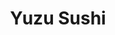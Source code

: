 ---
layout: place
title: Yuzu Sushi
permalink: /georgia/chamblee/yuzu-sushi.html
stateAbbr: GA
stateName: Georgia
cityName: Chamblee
seo:
  type: restaurant
  links: null
place_id: ChIJRweV364J9YgROFdCqJ7x0Og
photos:
  - name: >-
      places/ChIJRweV364J9YgROFdCqJ7x0Og/photos/AeeoHcIs8IlOAi69_Wd4dSOzS-1q3IdWAwefQlMMUrY8QVrKkGQ_d0IbPe_I9ZWKm4Ov_j4hN97_cRv14tGzRviPCgykpqTrWMSzQ2zfrzNYo6UUVvGovMByH3dpGJZsanns690gXBuO8JaG6-rdtYhcgDs6WyvFirPZCo93P81YeoVhiKZ2PIGEncWsmlJbTYsKijeXo2hCLCqizOrhVswFzSq8yKz1Phabo6Id6psoAr4t_crOyRdAmile04Q82c2Y0S1XmiOEX8UG756I87Ff0_TCUvtw8cnZDPbXK846spWlWw
    widthPx: 3024
    heightPx: 4032
    authorAttributions:
      - displayName: Yuzu Sushi
        uri: https://maps.google.com/maps/contrib/109743353391839104913
        photoUri: >-
          https://lh3.googleusercontent.com/a/ACg8ocJfX4d_pOuPVExrrEj6W4np9kO0O2CWD1uYtwgvMIHlYFyjAA=s100-p-k-no-mo
    flagContentUri: >-
      https://www.google.com/local/imagery/report/?cb_client=maps_api_places.places_api&image_key=!1e10!2sAF1QipNvWoWgm9219PoVQmB_x_VCosD5t4_93B1oaxo-&hl=en-US
    googleMapsUri: >-
      https://www.google.com/maps/place//data=!3m4!1e2!3m2!1sAF1QipNvWoWgm9219PoVQmB_x_VCosD5t4_93B1oaxo-!2e10!4m2!3m1!1s0x88f509aedf950747:0xe8d0f19ea8425738
  - name: >-
      places/ChIJRweV364J9YgROFdCqJ7x0Og/photos/AeeoHcJ0_M-azkOzpwjxNh1KTx-W6Gme8F_LNqJRuPxhoJ1iht0lSQTG19IjymuN4RQJC0wOvARM6dgC9TKE-GKKFbOaPWppNooc_YFhwJMAGAxeWnO_XVISYQW0o4wkdoWYuHx_m3DiJ-uQ_GN0_zqF7S6rciKOWha3wsaVN-yvhqT2vMQcq7z2eVz-HsdAZh0b8IYtb0p_8AiChV2Sk3_B_txM4P1XIgA0WYUtaxl82wxVpsFy9McZHUA-7XqffU7RiAbLvmC0-ucfyC7m33_HKP82tSoSaNpVZMeb7Yad4Eh7Ww
    widthPx: 3024
    heightPx: 4032
    authorAttributions:
      - displayName: Yuzu Sushi
        uri: https://maps.google.com/maps/contrib/109743353391839104913
        photoUri: >-
          https://lh3.googleusercontent.com/a/ACg8ocJfX4d_pOuPVExrrEj6W4np9kO0O2CWD1uYtwgvMIHlYFyjAA=s100-p-k-no-mo
    flagContentUri: >-
      https://www.google.com/local/imagery/report/?cb_client=maps_api_places.places_api&image_key=!1e10!2sAF1QipNEQ0-V87DxJyTKFUuJCpSwKlyMMjWPSWYirPIs&hl=en-US
    googleMapsUri: >-
      https://www.google.com/maps/place//data=!3m4!1e2!3m2!1sAF1QipNEQ0-V87DxJyTKFUuJCpSwKlyMMjWPSWYirPIs!2e10!4m2!3m1!1s0x88f509aedf950747:0xe8d0f19ea8425738
  - name: >-
      places/ChIJRweV364J9YgROFdCqJ7x0Og/photos/AeeoHcLTrHNHqCKVkZr7LnY7nrN0bK_4qQ8-yrVgp84xEmVwM6p_HnX5DsaNJBx1iiExAXy4iKyadRClvGU8l_C5qJSu_vcoc-RZlheuWN17HP4lJCyLV8UcM-FBM-mfvQCe4AWSS4pWf1tph7vQNNR5c6lfAitjLqq54BdaD35L1UQGJIRhEiUs7tYGPa3E1HcRbbj3sLx1c4U2lQNVcyE-sQ800kyq3scj85u-Yy8VO_lDRgWKMrGlahT3Eoaja73atKpl6KY5Lv2dOKG0iU9ldWqTENhwQoprYWvZYFwXVSRuqhovtJDXs1dmAKHIykxw0VJMT8x9AgBD_0m0wgQ94_aNkFQxm2151cgnYkQWUCKsaKACsNw8yg2hxBa9poi-ucP1dxS56Lo1yaVC-S8cOg3BewqNfzh2hBPGIiGuEBNggyk0
    widthPx: 4800
    heightPx: 3600
    authorAttributions:
      - displayName: Kalm
        uri: https://maps.google.com/maps/contrib/109295901778615757743
        photoUri: >-
          https://lh3.googleusercontent.com/a-/ALV-UjXoJ5Aq5Y-CP0x_aIGS9pTkCdLERGU-fSzWcIyEb4-RFxs0n1U=s100-p-k-no-mo
    flagContentUri: >-
      https://www.google.com/local/imagery/report/?cb_client=maps_api_places.places_api&image_key=!1e10!2sCIHM0ogKEICAgMDwgrSz4wE&hl=en-US
    googleMapsUri: >-
      https://www.google.com/maps/place//data=!3m4!1e2!3m2!1sCIHM0ogKEICAgMDwgrSz4wE!2e10!4m2!3m1!1s0x88f509aedf950747:0xe8d0f19ea8425738
  - name: >-
      places/ChIJRweV364J9YgROFdCqJ7x0Og/photos/AeeoHcI8JF4U8Z_5GzoGAmcwXJQ1eF7G6CI9NPGCsoRvs7lPFpoRFxHqAmS1ZuB62q3fVtMYglfVvS7TXbI-2XovN2IPtfFyF-IlIZHIIT-EkbMjjQ4Tj1BSD2vJGQBhEbGj-pmbCX-O8lBFBT2QltxaPNtBHj5-685KaNo1oansAUYI4k9XMrrhBOdgNnvXgDNNUbTH8_ZplZ55DjckEpKQcbNH3togg8HyMgjG0sITYZsykOCW9Los_IA_3QZ0kHGWoq2J8U3DGrLD23JKjzyggPzIvoCjFZiSyWHexILoCDuLH2Vze1J7nQNu0paA9aIldto7Q-kPJ8bx_OL4M6htRFdgSHydOUEkPV6C0wOEQ1kiFZukkNwkioF4EGy6Pwj8yQG4uJXZuo4CJrDsLVh2M3kSFcH_ExNS1aw-rOOB9Y1vEhE
    widthPx: 2016
    heightPx: 1512
    authorAttributions:
      - displayName: Alan Lee
        uri: https://maps.google.com/maps/contrib/101135112368030541652
        photoUri: >-
          https://lh3.googleusercontent.com/a-/ALV-UjW-h_JhmaCYigXB0vDG9lWbHYM7N7ziL7hFN7HIJm0qbnHjfsLx=s100-p-k-no-mo
    flagContentUri: >-
      https://www.google.com/local/imagery/report/?cb_client=maps_api_places.places_api&image_key=!1e10!2sCIHM0ogKEICAgIDHkZq1xQE&hl=en-US
    googleMapsUri: >-
      https://www.google.com/maps/place//data=!3m4!1e2!3m2!1sCIHM0ogKEICAgIDHkZq1xQE!2e10!4m2!3m1!1s0x88f509aedf950747:0xe8d0f19ea8425738
  - name: >-
      places/ChIJRweV364J9YgROFdCqJ7x0Og/photos/AeeoHcLt9p5W7zeZhe9_jHEJ_J5lVTOjP7XF7Sf44KRsS4YyzqVyEXNIq-WOZmh7k_pj5yEXzJEhW0W5VhBsHcPh_YMA2O37hRCgzXXVp0GF9qENb_jSECXp0hc5Te6Lx-EZmjF4o94PWry0YLHlgVoUrbPH74PYLz_gyVt2w0EtpQrbvAhfWN4K8ME1rEJZdIw_lQ8DPdocc99b2F_WJ2U1JZuFVU-IZUkXxBvTKnPdo12LV_i6QR841MyTyqGwjBODTi7smcH_Q9EKLl5OePfS0bJT1mUlE39pEZxnfBHDtXxy8p5QK9FZBXVvizWgeILDw4ctEiTyBG5bozKlnXMwOJ_X7dzsxI203yTLrJS_mVDSYA5iSpeAUSmf0WSkoeJm-WIAyqphdiOvQb2tL0HYnEKYSukAw86VcSZYlyoJ6A6czaCB
    widthPx: 4032
    heightPx: 2268
    authorAttributions:
      - displayName: Erica Anstey
        uri: https://maps.google.com/maps/contrib/103598229540697628284
        photoUri: >-
          https://lh3.googleusercontent.com/a-/ALV-UjWQ_dEavckSKD7n0LONopHZGfkn15Ozkn2YONGpMU9J3DHnGdsa2A=s100-p-k-no-mo
    flagContentUri: >-
      https://www.google.com/local/imagery/report/?cb_client=maps_api_places.places_api&image_key=!1e10!2sCIHM0ogKEICAgIDbnKfS-gE&hl=en-US
    googleMapsUri: >-
      https://www.google.com/maps/place//data=!3m4!1e2!3m2!1sCIHM0ogKEICAgIDbnKfS-gE!2e10!4m2!3m1!1s0x88f509aedf950747:0xe8d0f19ea8425738
  - name: >-
      places/ChIJRweV364J9YgROFdCqJ7x0Og/photos/AeeoHcJOsvDShvM8zLBHX5Vvv6ZPYvwJ2u1EZ7ggkbpYE6f7cyvAeKl9piSu-lWllNuP7aEwkXn7sbPuJYGK08WblidJT8c-dRoOCA1vZSU25_Kpn3dYFCd_wLiAcJU7w_dboSRPp4AuSue_AQywQEUIU3cs_Avc2a96x12rsIZmolka4Oi11Yif9M2nQ6UxVzCTBGb0DSzSnQoOuzLMaUmgcBXnQ7_EQ9lVJ4PIDYW9csMrKiXgHtv1ubIcDKaeRtBJZ5O8BEhAEjuMKoVirBtJfFkB74JVt_abQqGFcrBLuRqabRrW1CPR77ZbjytZlcGBWl4KQuUkPH4SZHGfuX4kyuTLMLdwRBXmvPFcR5bOPwWWr5oI28apczKD0H6BI7JXLNhKJAWsc8blYjOwNjw-SO0EhgONFYAI-bOWAUMrOmQcDA
    widthPx: 2268
    heightPx: 4032
    authorAttributions:
      - displayName: Erica Anstey
        uri: https://maps.google.com/maps/contrib/103598229540697628284
        photoUri: >-
          https://lh3.googleusercontent.com/a-/ALV-UjWQ_dEavckSKD7n0LONopHZGfkn15Ozkn2YONGpMU9J3DHnGdsa2A=s100-p-k-no-mo
    flagContentUri: >-
      https://www.google.com/local/imagery/report/?cb_client=maps_api_places.places_api&image_key=!1e10!2sCIHM0ogKEICAgIDbnKfSBg&hl=en-US
    googleMapsUri: >-
      https://www.google.com/maps/place//data=!3m4!1e2!3m2!1sCIHM0ogKEICAgIDbnKfSBg!2e10!4m2!3m1!1s0x88f509aedf950747:0xe8d0f19ea8425738
  - name: >-
      places/ChIJRweV364J9YgROFdCqJ7x0Og/photos/AeeoHcKG6SybFC2PAxpzAI4zKTZU5Ab2LCXZTIik3oZ7uyTHUyt_6LRkXWFaBbskbCI5mA2mwY4QX7k_iDv3C3ZgYARN2kxRiQ5Yry0ZCW_acka7uEvXdY-6MVmvuGi3JfxrD2PYS9Hdos9xEkVqggCARSFGUkfBRgZMOjLCq7Xx2XVIsiFQkeCngxiE6xp73nHt0t0MwMeKo3ya_rktp7Zs0v0AzrbcPD1suc0l2XBYkaIpgHCBP9J-1-mncA1fYo21jfBIfVEuE33Ls1D0CcwdvFGAArnLbvrrhWO9Ow0SbH7__OQJb4Nkv0QvFJrYv3r8Qs2m7nrB9w2zykxQjGdFCnQmSuGujZVdQK6D-8rGLCZYUD6_wzLxTKY7fpZttDvU_s6BBpXLT0BdTMINsidMFjsa5MZkTL7IjWg_GgFbbFJhq_N7
    widthPx: 2268
    heightPx: 4032
    authorAttributions:
      - displayName: Erica Anstey
        uri: https://maps.google.com/maps/contrib/103598229540697628284
        photoUri: >-
          https://lh3.googleusercontent.com/a-/ALV-UjWQ_dEavckSKD7n0LONopHZGfkn15Ozkn2YONGpMU9J3DHnGdsa2A=s100-p-k-no-mo
    flagContentUri: >-
      https://www.google.com/local/imagery/report/?cb_client=maps_api_places.places_api&image_key=!1e10!2sCIHM0ogKEICAgIDbnKfSugE&hl=en-US
    googleMapsUri: >-
      https://www.google.com/maps/place//data=!3m4!1e2!3m2!1sCIHM0ogKEICAgIDbnKfSugE!2e10!4m2!3m1!1s0x88f509aedf950747:0xe8d0f19ea8425738
  - name: >-
      places/ChIJRweV364J9YgROFdCqJ7x0Og/photos/AeeoHcI6YhHPfGFfZK_JbfBQFwqlRH2SRoiEdNN42x94ZKngtRgNw7Xi2BRV_d762CcxLyq8D9DnoiFXXBFfHo6qS6-gvx-8OaAsPk_SMPM3oXXZicgYwT2Hfz3vJnrh7RvdFPIC6-P5XbLzMj6qnaw4ztJ1FCgG1iVbErJRYQy8f4Ua374kX9YA8Yj0oPwwcrbKE-r5QyMjmtZAMJRTG9Q8cscwG3MV0zTpMt7k67iJH2r5hLqt8V9oh0G4_D6td2RN6-KN-eBA4Dia627rm5FSjE3_8kocQd0OATOBTv10rV4t8KRELtObMlyPVXSAMEQohWxHN9wOIQmMcNJD2GYCxZViWDQMUsYIpbe7Uk3JOsSUxpJgNUKRlL6Viz2N0UdbbWl_9T7YWh5tR89_2UpaQpnLdAfknf-Ej-xrqNaLRBsfejmp
    widthPx: 4032
    heightPx: 2268
    authorAttributions:
      - displayName: Claire Y
        uri: https://maps.google.com/maps/contrib/101830863687780239026
        photoUri: >-
          https://lh3.googleusercontent.com/a-/ALV-UjWtHYW1J-WTbCjsXLqP7pY94MQqjMoqDsMNoxnkuOAf_gg202SJ=s100-p-k-no-mo
    flagContentUri: >-
      https://www.google.com/local/imagery/report/?cb_client=maps_api_places.places_api&image_key=!1e10!2sCIHM0ogKEICAgIDpxqjhuAE&hl=en-US
    googleMapsUri: >-
      https://www.google.com/maps/place//data=!3m4!1e2!3m2!1sCIHM0ogKEICAgIDpxqjhuAE!2e10!4m2!3m1!1s0x88f509aedf950747:0xe8d0f19ea8425738
  - name: >-
      places/ChIJRweV364J9YgROFdCqJ7x0Og/photos/AeeoHcLMereYNfPx7mf7FXTATRqaiXPU5D2G095I3az2BLnPhxrgKEYkb9UMPIzG2zBSohzVKooJIti0q7eUX-jMHt1tUExLJzv0Z_2-GPkRkMlAYt8RBmcZjtdC3689TJdzXNcjRIDqeU_cpU5xfDsSR0PAa9gfb5ork2xFlIWsNP0eZGS_alwBAJVYRYibHalt2_-Q2niEZS64VYMcjjEpDRVYf1bCgXEVBulfFvHMztQ91Nzu_hq5x34TVRY1-7qVhABDrMYABvYIt4nKnqjldYs9kIxnZRU-d3yYoBgVtyHJColvwYdUawp439-YUobR7QPVkIXCi7q3eIilpgRPs0R6F8_qxfNo7F1wEnVkaG26YEyatmvOUlw6rCFdmnp3yl0_wZgwsAbDISjAMIhnvYHze-J8jzDnKK3ZncqYNzU
    widthPx: 4032
    heightPx: 3024
    authorAttributions:
      - displayName: Takashi.S
        uri: https://maps.google.com/maps/contrib/103990386493604257254
        photoUri: >-
          https://lh3.googleusercontent.com/a-/ALV-UjWfGMi1FnZfHTD80E_FzHlb9U074jyw1Kr2W7T2sKRhRyAp3yhj=s100-p-k-no-mo
    flagContentUri: >-
      https://www.google.com/local/imagery/report/?cb_client=maps_api_places.places_api&image_key=!1e10!2sCIHM0ogKEICAgID-2dWEFw&hl=en-US
    googleMapsUri: >-
      https://www.google.com/maps/place//data=!3m4!1e2!3m2!1sCIHM0ogKEICAgID-2dWEFw!2e10!4m2!3m1!1s0x88f509aedf950747:0xe8d0f19ea8425738
  - name: >-
      places/ChIJRweV364J9YgROFdCqJ7x0Og/photos/AeeoHcKLvPNw9bNJiN_G2M0UBgml9OTp6GHQMo635aJWzVU8kmy26CbRpKb4sXn0IJgbyhZexo5VGIEaSnhaxrizCed1xkntfoE7ARIZSbwg6CxP5TT0WYLhTNiIH9jztP0NxX58T-i1RB0IEMlQcS6xThXY2mxIX89nGMGRGlS8wOEucflj93dDG-p3BWM1PS1F3ZwmYacJ7YyqGjM2T0vafDvMjT-1r1XTa2nGJU3spHCzFG2t9a2B5wpkq3eWtn-UfXbclr9wUeVlFwwGhvw0A9nVZ2KUd9MbXXQdCazshr3l6_XqYm_LMMJw4kYXPEl_e_w1a2iVreLmkKeI9PhgLR-yFsIqXXMaVXhMJDVTx0Wt0ioSRjnyjg57OKYushN0wYwOAWD8I00dYb3wMnfqliidbjN0Qq4K-4l5yela1Ex5pQ
    widthPx: 2268
    heightPx: 4032
    authorAttributions:
      - displayName: Erica Anstey
        uri: https://maps.google.com/maps/contrib/103598229540697628284
        photoUri: >-
          https://lh3.googleusercontent.com/a-/ALV-UjWQ_dEavckSKD7n0LONopHZGfkn15Ozkn2YONGpMU9J3DHnGdsa2A=s100-p-k-no-mo
    flagContentUri: >-
      https://www.google.com/local/imagery/report/?cb_client=maps_api_places.places_api&image_key=!1e10!2sCIHM0ogKEICAgIDbnKfSeg&hl=en-US
    googleMapsUri: >-
      https://www.google.com/maps/place//data=!3m4!1e2!3m2!1sCIHM0ogKEICAgIDbnKfSeg!2e10!4m2!3m1!1s0x88f509aedf950747:0xe8d0f19ea8425738
address: 5193 Peachtree Blvd, Chamblee, GA 30341, USA
street: 5193 Peachtree Blvd
city: Chamblee
state: GA
zip: '30341'
country: USA
neighborhood: null
latitude: '33.888740'
longitude: '-84.309264'
accessibility_options:
  wheelchairAccessibleParking: true
  wheelchairAccessibleEntrance: true
  wheelchairAccessibleRestroom: true
  wheelchairAccessibleSeating: true
business_status: OPERATIONAL
name: Yuzu Sushi
google_maps_links:
  directionsUri: >-
    https://www.google.com/maps/dir//''/data=!4m7!4m6!1m1!4e2!1m2!1m1!1s0x88f509aedf950747:0xe8d0f19ea8425738!3e0
  placeUri: https://maps.google.com/?cid=16776174275685144376
  writeAReviewUri: >-
    https://www.google.com/maps/place//data=!4m3!3m2!1s0x88f509aedf950747:0xe8d0f19ea8425738!12e1
  reviewsUri: >-
    https://www.google.com/maps/place//data=!4m4!3m3!1s0x88f509aedf950747:0xe8d0f19ea8425738!9m1!1b1
  photosUri: >-
    https://www.google.com/maps/place//data=!4m3!3m2!1s0x88f509aedf950747:0xe8d0f19ea8425738!10e5
primary_type: Japanese Restaurant
opening_hours:
  regular: null
  current: null
secondary_opening_hours:
  regular:
    weekdayDescriptions: null
    type: null
  current:
    weekdayDescriptions: null
    type: null
phone: null
price_level: null
price_range: null
rating: null
rating_count: 0
website: null
description: >-
  Experience Yuzu Sushi in Chamblee, GA$$$Nestled in Chamblee, GA, Yuzu Sushi
  stands out as a welcoming spot for those seeking authentic Japanese flavors in
  a casual atmosphere. This restaurant offers a variety of sushi rolls that
  blend traditional techniques with inventive twists, appealing to anyone
  exploring fresh options at local sushi spots. Patrons can enjoy a selection of
  sake and beer to complement their meals, creating a relaxed environment
  perfect for casual dining or gatherings. The venue prioritizes accessibility,
  ensuring a comfortable visit for all, while its thoughtful menu highlights
  high-quality ingredients that make it a favorite among sushi enthusiasts in
  the area. Whether you're looking for sushi places near you or simply craving a
  taste of Japanese cuisine, this location delivers a satisfying experience with
  its creative yet approachable offerings.
generative_summary: >-
  Experience Yuzu Sushi in Chamblee, GA$$$Nestled in Chamblee, GA, Yuzu Sushi
  stands out as a welcoming spot for those seeking authentic Japanese flavors in
  a casual atmosphere. This restaurant offers a variety of sushi rolls that
  blend traditional techniques with inventive twists, appealing to anyone
  exploring fresh options at local sushi spots. Patrons can enjoy a selection of
  sake and beer to complement their meals, creating a relaxed environment
  perfect for casual dining or gatherings. The venue prioritizes accessibility,
  ensuring a comfortable visit for all, while its thoughtful menu highlights
  high-quality ingredients that make it a favorite among sushi enthusiasts in
  the area. Whether you're looking for sushi places near you or simply craving a
  taste of Japanese cuisine, this location delivers a satisfying experience with
  its creative yet approachable offerings.
generative_disclosure: Summarized by AI using the Grok-3-Mini model.
reviews: null
review_summary: >-
  Insights from Visitor Feedback$$$Folks who stop by Yuzu Sushi often highlight
  the fresh and creative sushi rolls as a standout feature, making it a solid
  choice for anyone hunting for reliable eats nearby. Many appreciate the casual
  vibe and variety of drinks like sake, which add to the enjoyable atmosphere
  without overwhelming the experience. While some mention it's a great spot for
  trying new flavors, others note that the service keeps things straightforward
  and friendly, helping it maintain a welcoming feel. Overall, it's frequently
  recommended for groups or solo diners searching for top-rated sushi options,
  with the general consensus leaning positive on its value and taste. If you're
  on the hunt for sushi restaurants close to you, this place seems to deliver a
  consistently pleasant vibe that keeps people coming back for more.
review_disclosure: Summarized by AI using the Grok-3-Mini model.
parking_options: null
payment_options: null
allow_dogs: null
curbside_pickup: null
delivery: null
dine_in: null
good_for_children: null
good_for_groups: null
good_for_sports: null
live_music: null
menu_for_children: null
outdoor_seating: null
reservable: null
restroom: null
serves_beer: null
serves_breakfast: null
serves_brunch: null
serves_cocktails: null
serves_coffee: null
serves_dinner: null
serves_dessert: null
serves_lunch: null
serves_vegetarian_food: null
serves_wine: null
takeout: null
update_category: pro
places_description: null

---